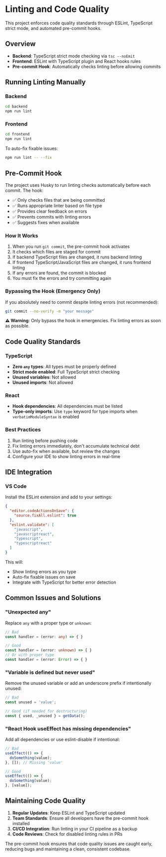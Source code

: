 # Linting and Code Quality

This project enforces code quality standards through ESLint, TypeScript strict mode, and automated pre-commit hooks.

## Overview

- **Backend**: TypeScript strict mode checking via `tsc --noEmit`
- **Frontend**: ESLint with TypeScript plugin and React hooks rules
- **Pre-commit Hook**: Automatically checks linting before allowing commits

## Running Linting Manually

### Backend
```bash
cd backend
npm run lint
```

### Frontend
```bash
cd frontend
npm run lint
```

To auto-fix fixable issues:
```bash
npm run lint -- --fix
```

## Pre-Commit Hook

The project uses Husky to run linting checks automatically before each commit. The hook:

- ✅ Only checks files that are being committed
- ✅ Runs appropriate linter based on file type
- ✅ Provides clear feedback on errors
- ✅ Prevents commits with linting errors
- ✅ Suggests fixes when available

### How It Works

1. When you run `git commit`, the pre-commit hook activates
2. It checks which files are staged for commit
3. If backend TypeScript files are changed, it runs backend linting
4. If frontend TypeScript/JavaScript files are changed, it runs frontend linting
5. If any errors are found, the commit is blocked
6. You must fix the errors and try committing again

### Bypassing the Hook (Emergency Only)

If you absolutely need to commit despite linting errors (not recommended):
```bash
git commit --no-verify -m "your message"
```

**⚠️ Warning**: Only bypass the hook in emergencies. Fix linting errors as soon as possible.

## Code Quality Standards

### TypeScript
- **Zero `any` types**: All types must be properly defined
- **Strict mode enabled**: Full TypeScript strict checking
- **Unused variables**: Not allowed
- **Unused imports**: Not allowed

### React
- **Hook dependencies**: All dependencies must be listed
- **Type-only imports**: Use `type` keyword for type imports when `verbatimModuleSyntax` is enabled

### Best Practices
1. Run linting before pushing code
2. Fix linting errors immediately, don't accumulate technical debt
3. Use auto-fix when available, but review the changes
4. Configure your IDE to show linting errors in real-time

## IDE Integration

### VS Code
Install the ESLint extension and add to your settings:
```json
{
  "editor.codeActionsOnSave": {
    "source.fixAll.eslint": true
  },
  "eslint.validate": [
    "javascript",
    "javascriptreact",
    "typescript",
    "typescriptreact"
  ]
}
```

This will:
- Show linting errors as you type
- Auto-fix fixable issues on save
- Integrate with TypeScript for better error detection

## Common Issues and Solutions

### "Unexpected any"
Replace `any` with a proper type or `unknown`:
```typescript
// Bad
const handler = (error: any) => { }

// Good
const handler = (error: unknown) => { }
// Or with proper type
const handler = (error: Error) => { }
```

### "Variable is defined but never used"
Remove the unused variable or add an underscore prefix if intentionally unused:
```typescript
// Bad
const unused = 'value';

// Good (if needed for destructuring)
const { used, _unused } = getData();
```

### "React Hook useEffect has missing dependencies"
Add all dependencies or use eslint-disable if intentional:
```typescript
// Bad
useEffect(() => {
  doSomething(value);
}, []); // Missing 'value'

// Good
useEffect(() => {
  doSomething(value);
}, [value]);
```

## Maintaining Code Quality

1. **Regular Updates**: Keep ESLint and TypeScript updated
2. **Team Standards**: Ensure all developers have the pre-commit hook installed
3. **CI/CD Integration**: Run linting in your CI pipeline as a backup
4. **Code Reviews**: Check for disabled linting rules in PRs

The pre-commit hook ensures that code quality issues are caught early, reducing bugs and maintaining a clean, consistent codebase.